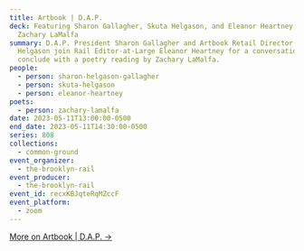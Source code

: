 ```yaml
---
title: Artbook | D.A.P.
deck: Featuring Sharon Gallagher, Skuta Helgason, and Eleanor Heartney, with
  Zachary LaMalfa
summary: D.A.P. President Sharon Gallagher and Artbook Retail Director Skuta
  Helgason join Rail Editor-at-Large Eleanor Heartney for a conversation. We
  conclude with a poetry reading by Zachary LaMalfa.
people:
  - person: sharon-helgason-gallagher
  - person: skuta-helgason
  - person: eleanor-heartney
poets:
  - person: zachary-lamalfa
date: 2023-05-11T13:00:00-0500
end_date: 2023-05-11T14:30:00-0500
series: 808
collections:
  - common-ground
event_organizer:
  - the-brooklyn-rail
event_producer:
  - the-brooklyn-rail
event_id: recxKBJqteRqMZccF
event_platform:
  - zoom
---
```

[M﻿ore on Artbook | D.A.P. →](https://www.artbook.com/)